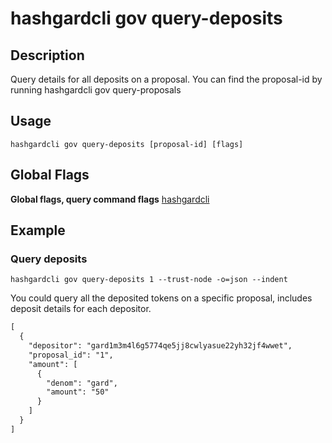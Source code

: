 # hashgardcli gov query-deposits

## Description

Query details for all deposits on a proposal. You can find the proposal-id by running hashgardcli gov query-proposals

## Usage

```
hashgardcli gov query-deposits [proposal-id] [flags]
```
## Global Flags
**Global flags, query command flags** [hashgardcli](../README.md)

## Example

###  Query deposits

```shell
hashgardcli gov query-deposits 1 --trust-node -o=json --indent

```

You could query all the deposited tokens on a specific proposal, includes deposit details for each depositor.

```txt
[
  {
    "depositor": "gard1m3m4l6g5774qe5jj8cwlyasue22yh32jf4wwet",
    "proposal_id": "1",
    "amount": [
      {
        "denom": "gard",
        "amount": "50"
      }
    ]
  }
]

```

